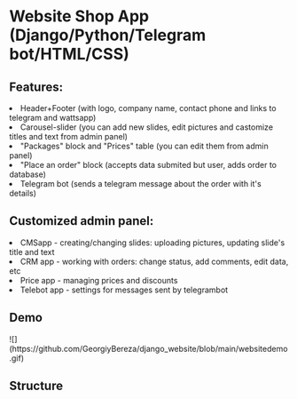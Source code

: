 <h1>Website Shop App (Django/Python/Telegram bot/HTML/CSS)</h1>

<h2>Features:</h2>
<li>Header+Footer (with logo, company name, contact phone and links to telegram and wattsapp)</li>
<li>Carousel-slider (you can add new slides, edit pictures and castomize titles and text from admin panel)</li>
<li>"Packages" block and "Prices" table (you can edit them from admin panel) </li>
<li>"Place an order" block (accepts data submited but user, adds order to database) </li>
<li>Telegram bot (sends a telegram message about the order with it's details) </li>
<h2>Customized admin panel:</h2>
<li>CMSapp - creating/changing slides: uploading pictures, updating slide's title and text </li>
<li>CRM app - working with orders: change status, add comments, edit data, etc </li>
<li>Price app - managing prices and discounts</li>
<li>Telebot app - settings for messages sent by telegrambot</li>
<h2>Demo</h2>
![](https://github.com/GeorgiyBereza/django_website/blob/main/websitedemo.gif)
<h2>Structure</h2>

